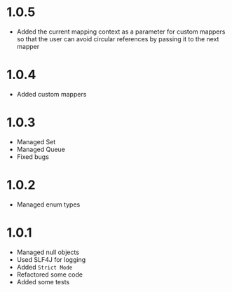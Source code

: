 # 1.0.5

* Added the current mapping context as a parameter for custom mappers so that the user can avoid circular references by passing it to the next mapper

# 1.0.4

* Added custom mappers

# 1.0.3

* Managed Set
* Managed Queue
* Fixed bugs

# 1.0.2

* Managed enum types

# 1.0.1

* Managed null objects
* Used SLF4J for logging
* Added ```Strict Mode```
* Refactored some code
* Added some tests
